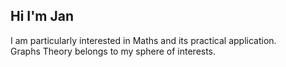 ## Hi I'm Jan
 I am particularly interested in Maths and its practical application.   
 Graphs Theory belongs to my sphere of interests.   
<!--🔭 I’m currently working on AI chat application using Knowledge Graph.     
🌱 I’m currently learning C#. -->  


<!--
**JanP2002/JanP2002** is a ✨ _special_ ✨ repository because its `README.md` (this file) appears on your GitHub profile.

Here are some ideas to get you started:

- 🔭 I’m currently working on ...
- 🌱 I’m currently learning ...
- 👯 I’m looking to collaborate on ...
- 🤔 I’m looking for help with ...
- 💬 Ask me about ...
- 📫 How to reach me: ...
- 😄 Pronouns: ...
- ⚡ Fun fact: ...
-->
